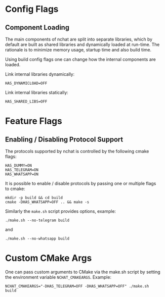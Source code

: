 Config Flags
============

Component Loading
-----------------
The main components of nchat are split into separate libraries, which by
default are built as shared libraries and dynamically loaded at run-time.
The rationale is to minimize memory usage, startup time and also build
time.

Using build config flags one can change how the internal components are
loaded.

Link internal libraries dynamically:

    HAS_DYNAMICLOAD=OFF


Link internal libraries statically:

    HAS_SHARED_LIBS=OFF


Feature Flags
=============

Enabling / Disabling Protocol Support
-------------------------------------
The protocols supported by nchat is controlled by the following cmake flags:

    HAS_DUMMY=ON
    HAS_TELEGRAM=ON
    HAS_WHATSAPP=ON

It is possible to enable / disable protocols by passing one or multiple flags
to cmake:

    mkdir -p build && cd build
    cmake -DHAS_WHATSAPP=OFF .. && make -s

Similarly the `make.sh` script provides options, example:

    ./make.sh --no-telegram build

and

    ./make.sh --no-whatsapp build


Custom CMake Args
=================
One can pass custom arguments to CMake via the make.sh script by setting the
environment variable `NCHAT_CMAKEARGS`. Example:

    NCHAT_CMAKEARGS="-DHAS_TELEGRAM=OFF -DHAS_WHATSAPP=OFF" ./make.sh build

